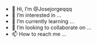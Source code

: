 - 👋 Hi, I’m @Josejorgeqqq
- 👀 I’m interested in ...
- 🌱 I’m currently learning ...
- 💞️ I’m looking to collaborate on ...
- 📫 How to reach me ...

<!---
Josejorgeqqq/Josejorgeqqq is a ✨ special ✨ repository because its `README.md` (this file) appears on your GitHub profile.
You can click the Preview link to take a look at your changes.
--->
